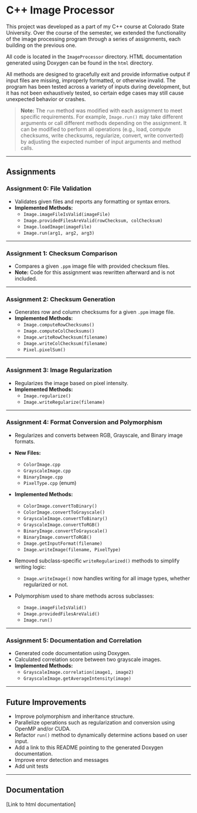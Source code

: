 # C++ Image Processor

This project was developed as a part of my C++ course at Colorado State University. Over the course of the semester, we extended the functionality of the image processing program through a series of assignments, each building on the previous one.

All code is located in the `ImageProcessor` directory. HTML documentation generated using Doxygen can be found in the `html` directory.

All methods are designed to gracefully exit and provide informative output if input files are missing, improperly formatted, or otherwise invalid. The program has been tested across a variety of inputs during development, but it has not been exhaustively tested, so certain edge cases may still cause unexpected behavior or crashes.

> **Note:** The `run` method was modified with each assignment to meet specific requirements. For example, `Image.run()` may take different arguments or call different methods depending on the assignment. It can be modified to perform all operations (e.g., load, compute checksums, write checksums, regularize, convert, write converted) by adjusting the expected number of input arguments and method calls.

---

## Assignments

### Assignment 0: File Validation

- Validates given files and reports any formatting or syntax errors.
- **Implemented Methods:**
  - `Image.imageFileIsValid(imageFile)`
  - `Image.providedFilesAreValid(rowChecksum, colChecksum)`
  - `Image.loadImage(imageFile)`
  - `Image.run(arg1, arg2, arg3)`

---

### Assignment 1: Checksum Comparison

- Compares a given `.ppm` image file with provided checksum files.
- **Note:** Code for this assignment was rewritten afterward and is not included.

---

### Assignment 2: Checksum Generation

- Generates row and column checksums for a given `.ppm` image file.
- **Implemented Methods:**
  - `Image.computeRowChecksums()`
  - `Image.computeColChecksums()`
  - `Image.writeRowChecksum(filename)`
  - `Image.writeColChecksum(filename)`
  - `Pixel.pixelSum()`

---

### Assignment 3: Image Regularization

- Regularizes the image based on pixel intensity.
- **Implemented Methods:**
  - `Image.regularize()`
  - `Image.writeRegularize(filename)`

---

### Assignment 4: Format Conversion and Polymorphism

- Regularizes and converts between RGB, Grayscale, and Binary image formats.
- **New Files:**
  - `ColorImage.cpp`
  - `GrayscaleImage.cpp`
  - `BinaryImage.cpp`
  - `PixelType.cpp` (enum)

- **Implemented Methods:**
  - `ColorImage.convertToBinary()`
  - `ColorImage.convertToGrayscale()`
  - `GrayscaleImage.convertToBinary()`
  - `GrayscaleImage.convertToRGB()`
  - `BinaryImage.convertToGrayscale()`
  - `BinaryImage.convertToRGB()`
  - `Image.getInputFormat(filename)`
  - `Image.writeImage(filename, PixelType)`

- Removed subclass-specific `writeRegularized()` methods to simplify writing logic:
  - `Image.writeImage()` now handles writing for all image types, whether regularized or not.

- Polymorphism used to share methods across subclasses:
  - `Image.imageFileIsValid()`
  - `Image.providedFilesAreValid()`
  - `Image.run()`

---

### Assignment 5: Documentation and Correlation

- Generated code documentation using Doxygen.
- Calculated correlation score between two grayscale images.
- **Implemented Methods:**
  - `GrayscaleImage.correlation(image1, image2)`
  - `GrayscaleImage.getAverageIntensity(image)`

---

## Future Improvements

- Improve polymorphism and inheritance structure.
- Parallelize operations such as regularization and conversion using OpenMP and/or CUDA.
- Refactor `run()` method to dynamically determine actions based on user input.
- Add a link to this README pointing to the generated Doxygen documentation.
- Improve error detection and messages
- Add unit tests

---

## Documentation

[Link to html documentation]

